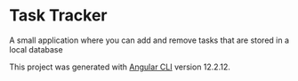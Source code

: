 # Task Tracker

A small application where you can add and remove tasks that are stored in a local database

This project was generated with [Angular CLI](https://github.com/angular/angular-cli) version 12.2.12.

